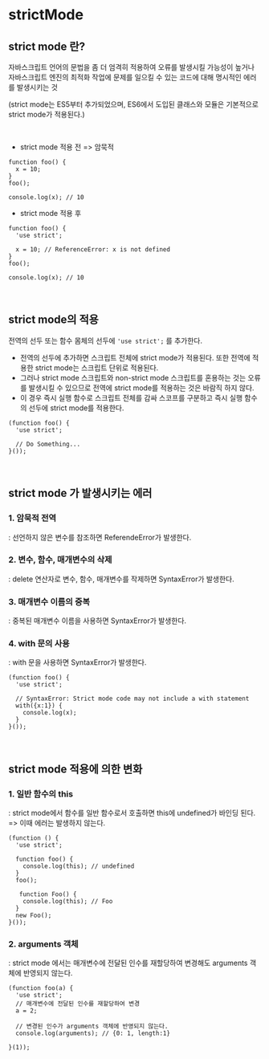 # strictMode

## strict mode 란?
자바스크립트 언어의 문법을 좀 더 엄격히 적용하여 오류를 발생시킬 가능성이 높거나 자바스크립트 엔진의 최적화 작업에 문제를 일으킬 수 있는 코드에 대해 명시적인 에러를 발생시키는 것

(strict mode는 ES5부터 추가되었으며, ES6에서 도입된 클래스와 모듈은 기본적으로 strict mode가 적용된다.)

<br/>

- strict mode 적용 전 => 암묵적 
```
function foo() {
  x = 10;
}
foo();

console.log(x); // 10
```

- strict mode 적용 후

```
function foo() {
  'use strict';
  
  x = 10; // ReferenceError: x is not defined
}
foo(); 

console.log(x); // 10
```

<br/>

## strict mode의 적용
전역의 선두 또는 함수 몸체의 선두에 `'use strict';` 를 추가한다. 

- 전역의 선두에 추가하면 스크립트 전체에 strict mode가 적용된다. 또한 전역에 적용한 strict mode는 스크립트 단위로 적용된다.
- 그러나 strict mode 스크립트와 non-strict mode 스크립트를 혼용하는 것는 오류를 발생시킬 수 있으므로 전역에 strict mode를 적용하는 것은 바람직 하지 않다.
- 이 경우 즉시 실행 함수로 스크립트 전체를 감싸 스코프를 구분하고 즉시 실행 함수의 선두에 strict mode를 적용한다.
```
(function foo() {
  'use strict';
  
  // Do Something...
}());
```

<br/>

## strict mode 가 발생시키는 에러

### 1. 암묵적 전역 
: 선언하지 않은 변수를 참조하면 ReferendeError가 발생한다.

### 2. 변수, 함수, 매개변수의 삭제
: delete 연산자로 변수, 함수, 매개변수를 작제하면 SyntaxError가 발생한다.

### 3. 매개변수 이름의 중복
: 중복된 매개변수 이름을 사용하면 SyntaxError가 발생한다.

### 4. with 문의 사용
: with 문을 사용하면 SyntaxError가 발생한다. 
```
(function foo() {
  'use strict';
  
  // SyntaxError: Strict mode code may not include a with statement
  with({x:1}) {
    console.log(x);
  }
}());
```

<br/>

## strict mode 적용에 의한 변화

### 1. 일반 함수의 this
: strict mode에서 함수를 일반 함수로서 호출하면 this에 undefined가 바인딩 된다. => 이때 에러는 발생하지 않는다.
```
(function () {
  'use strict';
  
  function foo() {
    console.log(this); // undefined
  }
  foo();
  
   function Foo() {
    console.log(this); // Foo
  }
  new Foo();
}());
```

### 2. arguments 객체
: strict mode 에서는 매개변수에 전달된 인수를 재할당하여 변경해도 arguments 객체에 반영되지 않는다.
```
(function foo(a) {
  'use strict';
  // 매개변수에 전달된 인수를 재할당하여 변경
  a = 2;
  
  // 변경된 인수가 arguments 객체에 반영되지 않는다.
  console.log(arguments); // {0: 1, length:1}

}(1));
```
